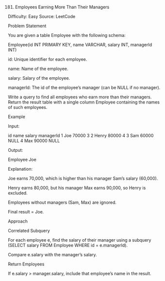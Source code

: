 181. Employees Earning More Than Their Managers

Difficulty: Easy
Source: LeetCode

Problem Statement

You are given a table Employee with the following schema:

Employee(id INT PRIMARY KEY, name VARCHAR, salary INT, managerId INT)


id: Unique identifier for each employee.

name: Name of the employee.

salary: Salary of the employee.

managerId: The id of the employee’s manager (can be NULL if no manager).

Write a query to find all employees who earn more than their managers.
Return the result table with a single column Employee containing the names of such employees.

Example

Input:

id  name   salary   managerId
1   Joe    70000    3
2   Henry  80000    4
3   Sam    60000    NULL
4   Max    90000    NULL


Output:

Employee
Joe


Explanation:

Joe earns 70,000, which is higher than his manager Sam’s salary (60,000).

Henry earns 80,000, but his manager Max earns 90,000, so Henry is excluded.

Employees without managers (Sam, Max) are ignored.

Final result = Joe.

Approach

Correlated Subquery

For each employee e, find the salary of their manager using a subquery (SELECT salary FROM Employee WHERE id = e.managerId).

Compare e.salary with the manager’s salary.

Return Employees

If e.salary > manager.salary, include that employee’s name in the result.